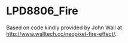 # LPD8806_Fire
Based on code kindly provided by John Wall at http://www.walltech.cc/neopixel-fire-effect/.